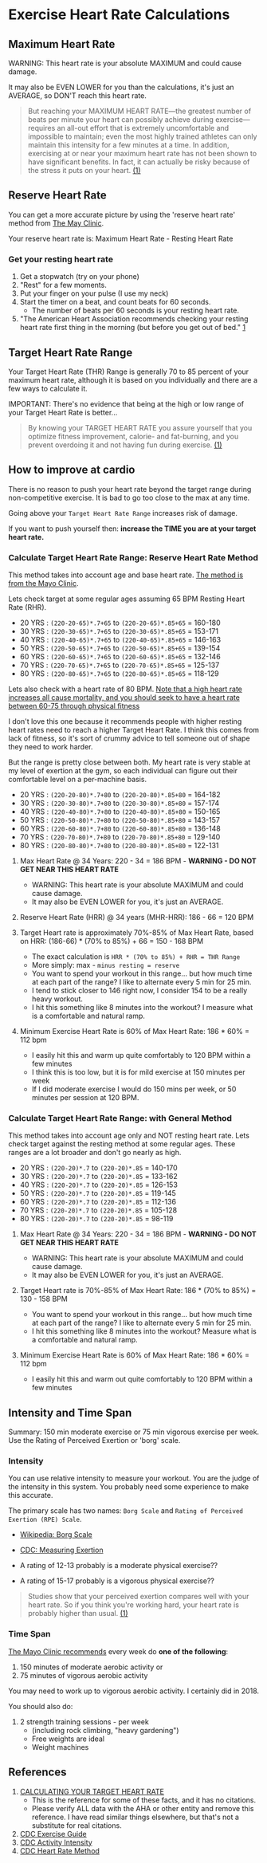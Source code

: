 # Exercise Heart Rate Calculations


## Maximum Heart Rate

WARNING: This heart rate is your absolute MAXIMUM and could cause damage. 

It may also be EVEN LOWER for you than the calculations, it's just an AVERAGE, so DON'T reach this heart rate.

> But reaching your MAXIMUM HEART RATE—the greatest number of beats per minute your heart can possibly achieve during exercise—requires an all-out effort that is extremely uncomfortable and impossible to maintain; even the most highly trained athletes can only maintain this intensity for a few minutes at a time. In addition, exercising at or near your maximum heart rate has not been shown to have significant benefits. In fact, it can actually be risky because of the stress it puts on your heart. [(1)](https://www.canyonranch.com/blog/fitness/calculating-your-target-heart-rate/)


## Reserve Heart Rate

You can get a more accurate picture by using the 'reserve heart rate' method from [The May Clinic]().

Your reserve heart rate is: Maximum Heart Rate - Resting Heart Rate


### Get your resting heart rate

1. Get a stopwatch (try on your phone)
1. "Rest" for a few moments.
1. Put your finger on your pulse (I use my neck)
1. Start the timer on a beat, and count beats for 60 seconds.
    - The number of beats per 60 seconds is your resting heart rate.
1. "The American Heart Association recommends checking your resting heart rate first thing in the morning (but before you get out of bed." [1](https://www.health.harvard.edu/blog/resting-heart-rate-can-reflect-current-future-health-201606179806)


## Target Heart Rate Range

Your Target Heart Rate (THR) Range is generally 70 to 85 percent of your maximum heart rate, although it is based on you individually and there are a few ways to calculate it.

IMPORTANT: There's no evidence that being at the high or low range of your Target Heart Rate is better... 

> By knowing your TARGET HEART RATE you assure yourself that you optimize fitness improvement, calorie- and fat-burning, and you prevent overdoing it and not having fun during exercise. [(1)](https://www.canyonranch.com/blog/fitness/calculating-your-target-heart-rate/)

## How to improve at cardio

There is no reason to push your heart rate beyond the target range during non-competitive exercise. It is bad to go too close to the max at any time.

Going above your `Target Heart Rate Range` increases risk of damage.

If you want to push yourself then: **increase the TIME you are at your target heart rate.**


### Calculate Target Heart Rate Range: Reserve Heart Rate Method

This method takes into account age and base heart rate.  [The method is from the Mayo Clinic](https://www.mayoclinic.org/healthy-lifestyle/fitness/in-depth/exercise-intensity/art-20046887).

Lets check target at some regular ages assuming 65 BPM Resting Heart Rate (RHR).

- 20 YRS : `(220-20-65)*.7+65` to `(220-20-65)*.85+65` = 160-180
- 30 YRS : `(220-30-65)*.7+65` to `(220-30-65)*.85+65` = 153-171
- 40 YRS : `(220-40-65)*.7+65` to `(220-40-65)*.85+65` = 146-163
- 50 YRS : `(220-50-65)*.7+65` to `(220-50-65)*.85+65` = 139-154
- 60 YRS : `(220-60-65)*.7+65` to `(220-60-65)*.85+65` = 132-146
- 70 YRS : `(220-70-65)*.7+65` to `(220-70-65)*.85+65` = 125-137
- 80 YRS : `(220-80-65)*.7+65` to `(220-80-65)*.85+65` = 118-129

Lets also check with a heart rate of 80 BPM. [Note that a high heart rate increases all cause mortality, and you should seek to have a heart rate between 60-75 through physical fitness](https://heart.bmj.com/content/99/12/882.full?sid=90e3623c-1250-4b94-928c-0a8f95c5b36b)

I don't love this one because it recommends people with higher resting heart rates need to reach a higher Target Heart Rate.  I think this comes from lack of fitness, so it's sort of crummy advice to tell someone out of shape they need to work harder.  

But the range is pretty close between both.  My heart rate is very stable at my level of exertion at the gym, so each individual can figure out their comfortable level on a per-machine basis.

- 20 YRS : `(220-20-80)*.7+80` to `(220-20-80)*.85+80` = 164-182
- 30 YRS : `(220-30-80)*.7+80` to `(220-30-80)*.85+80` = 157-174
- 40 YRS : `(220-40-80)*.7+80` to `(220-40-80)*.85+80` = 150-165
- 50 YRS : `(220-50-80)*.7+80` to `(220-50-80)*.85+80` = 143-157
- 60 YRS : `(220-60-80)*.7+80` to `(220-60-80)*.85+80` = 136-148
- 70 YRS : `(220-70-80)*.7+80` to `(220-70-80)*.85+80` = 129-140
- 80 YRS : `(220-80-80)*.7+80` to `(220-80-80)*.85+80` = 122-131


1. Max Heart Rate @ 34 Years: 220 - 34 = 186 BPM - **WARNING - DO NOT GET NEAR THIS HEART RATE**
    - WARNING: This heart rate is your absolute MAXIMUM and could cause damage. 
    - It may also be EVEN LOWER for you, it's just an AVERAGE.
1. Reserve Heart Rate (HRR) @ 34 years (MHR-HRR): 186 - 66 = 120 BPM
1. Target Heart rate is approximately 70%-85% of Max Heart Rate, based on HRR: (186-66) * (70% to 85%) + 66 = 150 - 168 BPM
    - The exact calculation is `HRR * (70% to 85%) + RHR = THR Range`
    - More simply: max - `minus resting = reserve`
    - You want to spend your workout in this range... but how much time at each part of the range? I like to alternate every 5 min for 25 min.
    - I tend to stick closer to 146 right now, I consider 154 to be a really heavy workout.
    - I hit this something like 8 minutes into the workout? I measure what is a comfortable and natural ramp.

1. Minimum Exercise Heart Rate is 60% of Max Heart Rate: 186 * 60% = 112 bpm
	- I easily hit this and warm up quite comfortably to 120 BPM within a few minutes
	- I think this is too low, but it is for mild exercise at 150 minutes per week
	- If I did moderate exercise I would do 150 mins per week, or 50 minutes per session at 120 BPM.


### Calculate Target Heart Rate Range: with General Method

This method takes into account age only and NOT resting heart rate. Lets check target against the resting method at some regular ages.  These ranges are a lot broader and don't go nearly as high.

- 20 YRS : `(220-20)*.7` to `(220-20)*.85` = 140-170
- 30 YRS : `(220-20)*.7` to `(220-20)*.85` = 133-162
- 40 YRS : `(220-20)*.7` to `(220-20)*.85` = 126-153
- 50 YRS : `(220-20)*.7` to `(220-20)*.85` = 119-145
- 60 YRS : `(220-20)*.7` to `(220-20)*.85` = 112-136
- 70 YRS : `(220-20)*.7` to `(220-20)*.85` = 105-128
- 80 YRS : `(220-20)*.7` to `(220-20)*.85` = 98-119


1. Max Heart Rate @ 34 Years: 220 - 34 = 186 BPM - **WARNING  - DO NOT GET NEAR THIS HEART RATE**
    - WARNING: This heart rate is your absolute MAXIMUM and could cause damage. 
    - It may also be EVEN LOWER for you, it's just an AVERAGE.

1. Target Heart rate is 70%-85% of Max Heart Rate: 186 * (70% to 85%) = 130 - 158 BPM
    - You want to spend your workout in this range... but how much time at each part of the range? I like to alternate every 5 min for 25 min.
    - I hit this something like 8 minutes into the workout? Measure what is a comfortable and natural ramp.

1. Minimum Exercise Heart Rate is 60% of Max Heart Rate: 186 * 60% = 112 bpm
	- I easily hit this and warm out quite comfortably to 120 BPM within a few minutes


## Intensity and Time Span

Summary: 150 min moderate exercise or 75 min vigorous exercise per week. Use the Rating of Perceived Exertion or 'borg' scale.


### Intensity

You can use relative intensity to measure your workout. You are the judge of the intensity in this system.  You probably need some experience to make this accurate. 

The primary scale has two names: `Borg Scale` and `Rating of Perceived Exertion (RPE) Scale`.

- [Wikipedia: Borg Scale](https://en.wikipedia.org/wiki/Rating_of_perceived_exertion)
- [CDC: Measuring Exertion](https://www.cdc.gov/physicalactivity/basics/measuring/exertion.htm)

- A rating of 12-13 probably is a moderate physical exercise??
- A rating of 15-17 probably is a vigorous physical exercise??


> Studies show that your perceived exertion compares well with your heart rate. So if you think you're working hard, your heart rate is probably higher than usual. [(1)](https://www.mayoclinic.org/healthy-lifestyle/fitness/in-depth/exercise-intensity/art-20046887)


### Time Span

[The Mayo Clinic recommends](https://www.mayoclinic.org/healthy-lifestyle/fitness/in-depth/exercise-intensity/art-20046887) every week do **one of the following**:

1. 150 minutes of moderate aerobic activity or 
1. 75 minutes of vigorous aerobic activity

You may need to work up to vigorous aerobic activity. I certainly did in 2018.

You should also do: 

1. 2 strength training sessions - per week 
    - (including rock climbing, "heavy gardening")
    - Free weights are ideal
    - Weight machines


## References

1. [CALCULATING YOUR TARGET HEART RATE](https://www.canyonranch.com/blog/fitness/calculating-your-target-heart-rate/)
    - This is the reference for some of these facts, and it has no citations.  
    - Please verify ALL data with the AHA or other entity and remove this reference.  I have read similar things elsewhere, but that's not a substitute for real citations.
2. [CDC Exercise Guide](https://www.cdc.gov/physicalactivity/basics/index.htm)
3. [CDC Activity Intensity](https://www.cdc.gov/physicalactivity/basics/measuring/index.html)
3. [CDC Heart Rate Method](https://www.cdc.gov/physicalactivity/basics/measuring/heartrate.htm)

